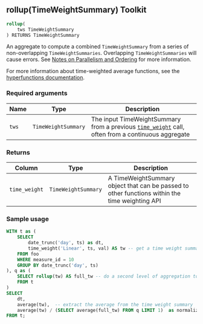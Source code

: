 ## rollup(TimeWeightSummary) <tag type="toolkit">Toolkit</tag>

```SQL
rollup(
    tws TimeWeightSummary
) RETURNS TimeWeightSummary
```

An aggregate to compute a combined `TimeWeightSummary` from a series of
non-overlapping `TimeWeightSummaries`. Overlapping `TimeWeightSummaries` will
cause errors.
See [Notes on Parallelism and Ordering](/hyperfunctions/time-weighted-averages/time_weight/##advanced-usage-notes)
for more information.

For more information about time-weighted average functions, see the
[hyperfunctions documentation][hyperfunctions-time-weight-average].

### Required arguments

|Name| Type |Description|
|---|---|---|
|`tws`|`TimeWeightSummary`|The input TimeWeightSummary from a previous [`time_weight`](/hyperfunctions/time-weighted-averages/time_weight/) call, often from a continuous aggregate|

### Returns

|Column|Type|Description|
|---|---|---|
|`time_weight`|`TimeWeightSummary`|A TimeWeightSummary object that can be passed to other functions within the time weighting API|


### Sample usage

```SQL
WITH t as (
    SELECT
        date_trunc('day', ts) as dt,
        time_weight('Linear', ts, val) AS tw -- get a time weight summary
    FROM foo
    WHERE measure_id = 10
    GROUP BY date_trunc('day', ts)
), q as (
    SELECT rollup(tw) AS full_tw -- do a second level of aggregation to get the full time weighted average
    FROM t
)
SELECT
    dt,
    average(tw),  -- extract the average from the time weight summary
    average(tw) / (SELECT average(full_tw) FROM q LIMIT 1)  as normalized -- get the normalized average
FROM t;
```


[hyperfunctions-time-weight-average]: timescaledb/:currentVersion:/how-to-guides/hyperfunctions/time-weighted-averages/
